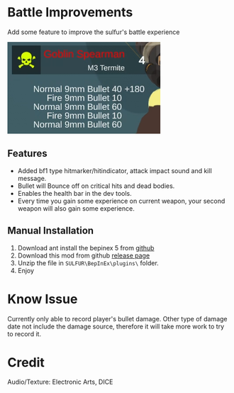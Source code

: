 # Battle Improvements
Add some feature to improve the sulfur's battle experience

![demo](https://raw.githubusercontent.com/CmmmmmmLau/SulFur_Battle_improvement/refs/heads/master/preview.png)
## Features
- Added bf1 type hitmarker/hitindicator, attack impact sound and kill message.
- Bullet will Bounce off on critical hits and dead bodies.
- Enables the health bar in the dev tools.
- Every time you gain some experience on current weapon, your second weapon will also gain some experience.

## Manual Installation
1. Download ant install the bepinex 5 from [github](https://github.com/BepInEx/BepInEx/releases/tag/v5.4.23.2)
2. Download this mod from github [release page](https://github.com/CmmmmmmLau/SulFur_Battle_improvement/releases)
3. Unzip the file in ``SULFUR\BepInEx\plugins\`` folder.
4. Enjoy


# Know Issue
Currently only able to record player's bullet damage. Other type of damage date not include the damage source, therefore it will take more work to try to record it.

# Credit
Audio/Texture: Electronic Arts, DICE
